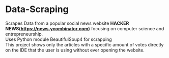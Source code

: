 # Data-Scraping
Scrapes Data from a popular social news website __HACKER NEWS(https://news.ycombinator.com)__ focusing on computer science and entrepreneurship.<br>
Uses Python module BeautifulSoup4 for scrapping<br>
This project shows only the articles with a specific amount of votes directly on the IDE that the user is using without ever opening the website.
